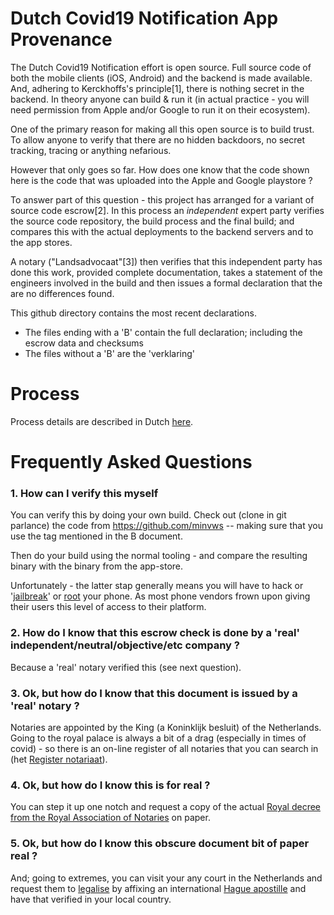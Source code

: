 # Dutch Covid19 Notification App Provenance

The Dutch Covid19 Notification effort is open source. Full source code of both the mobile clients (iOS, Android) and the backend is made available. And, adhering to Kerckhoffs's principle[1], there is nothing secret in the backend. In theory anyone can build & run it (in actual practice - you will need permission from Apple and/or Google to run it on their ecosystem).

One of the primary reason for making all this open source is to build trust. To allow anyone to verify that there are no hidden backdoors, no secret tracking, tracing or anything nefarious.

However that only goes so far. How does one know that the code shown here is the code that was uploaded into the Apple and Google playstore ?

To answer part of this question - this project has arranged for a variant of source code escrow[2]. 
In this process an *independent* expert party verifies the source code repository, the build process and the final build; and compares this with the actual deployments to the backend servers and to the app stores. 

A notary ("Landsadvocaat"[3]) then verifies that this independent party has done this work, provided complete documentation, takes a statement of the engineers involved in the build and then issues a formal declaration that the are no differences found.

This github directory contains the most recent declarations.

* The files ending with a 'B' contain the full declaration; including the escrow data and checksums
* The files without a 'B' are the 'verklaring'

# Process

Process details are described in Dutch [here](process/Beschrijving%20Build%20Verificatie%20CoronaMelder%20App.pdf).

# Frequently Asked Questions

### 1. How can I verify this myself

You can verify this by doing your own build. Check out (clone in git parlance) the code from https://github.com/minvws -- making sure that you use the tag mentioned in the B document.

Then do your build using the normal tooling - and compare the resulting binary with the binary from the app-store. 

Unfortunately  - the latter stap generally means you will have to hack or '[jailbreak](https://en.wikipedia.org/wiki/IOS_jailbreaking)' or [root](https://en.wikipedia.org/wiki/Rooting_(Android)) your phone. As most phone vendors frown upon giving their users this level of access to their platform.

### 2. How do I know that this escrow check is done by a 'real' independent/neutral/objective/etc company ? 

Because a 'real' notary verified this (see next question).

### 3. Ok, but how do I know that this document is issued by a 'real' notary ? 

Notaries are appointed by the King (a Koninklijk besluit) of the Netherlands. Going to the royal palace is always a bit of a drag (especially in times of covid) - so  there is an on-line register of all notaries that you can search in (het [Register notariaat](https://registernotariaat.nl/registernotariaat/#/search)). 

### 4. Ok, but how do I know this is for real ? 

You can step it up one notch and request a copy of the actual [Royal decree from the Royal Association of Notaries](https://www.knb.nl/home) on paper. 

### 5. Ok, but how do I know this obscure document bit of paper real ? 

And; going to extremes, you can visit your any court in the Netherlands and request them to [legalise](https://www.netherlandsworldwide.nl/living-working/legalisation-of-dutch-documents-for-use-abroad/legalisation-of-dutch-documents-by-apostille) by affixing an international [Hague apostille](https://en.wikipedia.org/wiki/Apostille_Convention) and have that verified in your local country.


